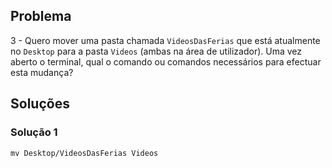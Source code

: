 ## Problema

3 - Quero mover uma pasta chamada `VideosDasFerias` que está atualmente no
`Desktop` para a pasta `Videos` (ambas na área de utilizador). Uma vez aberto o
terminal, qual o comando ou comandos necessários para efectuar esta mudança?

## Soluções

### Solução 1

`mv Desktop/VideosDasFerias Videos`
